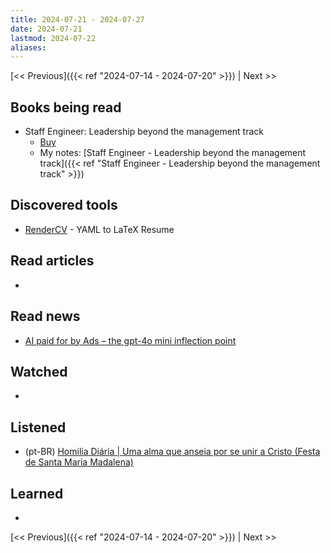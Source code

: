```yaml
---
title: 2024-07-21 - 2024-07-27
date: 2024-07-21
lastmod: 2024-07-22
aliases:
---
```


[<< Previous]({{< ref "2024-07-14 - 2024-07-20" >}}) | Next >>

## Books being read
- Staff Engineer: Leadership beyond the management track
	- [Buy](https://staffeng.com/book)
	- My notes: [Staff Engineer - Leadership beyond the management track]({{< ref "Staff Engineer - Leadership beyond the management track" >}})

## Discovered tools
- [RenderCV](https://github.com/sinaatalay/rendercv) - YAML to LaTeX Resume

## Read articles
-

## Read news
- [AI paid for by Ads – the gpt-4o mini inflection point](https://batchmon.com/blog/ai-cheaper-than-ads/)

## Watched
-

## Listened
- (pt-BR) [Homilia Diária | Uma alma que anseia por se unir a Cristo (Festa de Santa Maria Madalena)](https://www.youtube.com/watch?v=hfA2cwXOpuc)

## Learned
-

[<< Previous]({{< ref "2024-07-14 - 2024-07-20" >}}) | Next >>
